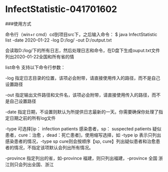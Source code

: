 # InfectStatistic-041701602

###使用方式

命令行（win+r cmd）cd到项目src下，之后输入命令：
$ java InfectStatistic list -date 2020-01-22 -log D:/log/ -out D:/output.txt

会读取D:/log/下的所有日志，然后处理日志和命令，在D盘下生成ouput.txt文件列出2020-01-22全国和所有省的情

list命令 支持以下命令行参数：

-log 指定日志目录的位置，该项必会附带，请直接使用传入的路径，而不是自己设置路径

-out 指定输出文件路径和文件名，该项必会附带，请直接使用传入的路径，而不是自己设置路径

-date 指定日期，不设置则默认为所提供日志最新的一天。你需要确保你处理了指定日期之前的所有log文件

-type 可选择[ip： infection patients 感染患者，sp： suspected patients 疑似患者，cure：治愈 ，dead：死亡患者]，使用缩写选择，如 -type ip 表示只列出感染患者的情况，-type sp cure则会按顺序【sp, cure】列出疑似患者和治愈患者的情况，不指定该项默认会列出所有情况。

-province 指定列出的省，如-province 福建，则只列出福建，-province 全国 浙江则只会列出全国、浙江
